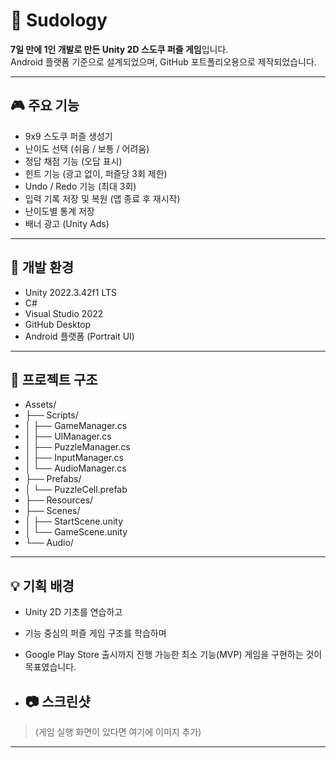 # 🧩 Sudology

**7일 만에 1인 개발로 만든 Unity 2D 스도쿠 퍼즐 게임**입니다.  
Android 플랫폼 기준으로 설계되었으며, GitHub 포트폴리오용으로 제작되었습니다.

---

## 🎮 주요 기능

- 9x9 스도쿠 퍼즐 생성기
- 난이도 선택 (쉬움 / 보통 / 어려움)
- 정답 채점 기능 (오답 표시)
- 힌트 기능 (광고 없이, 퍼즐당 3회 제한)
- Undo / Redo 기능 (최대 3회)
- 입력 기록 저장 및 복원 (앱 종료 후 재시작)
- 난이도별 통계 저장
- 배너 광고 (Unity Ads)

---

## 🧱 개발 환경

- Unity 2022.3.42f1 LTS
- C#
- Visual Studio 2022
- GitHub Desktop
- Android 플랫폼 (Portrait UI)

---

## 📁 프로젝트 구조

- Assets/
- ├── Scripts/
- │ ├── GameManager.cs
- │ ├── UIManager.cs
- │ ├── PuzzleManager.cs
- │ ├── InputManager.cs
- │ └── AudioManager.cs
- ├── Prefabs/
- │ └── PuzzleCell.prefab
- ├── Resources/
- ├── Scenes/
- │ ├── StartScene.unity
- │ └── GameScene.unity
- └── Audio/

---

## 💡 기획 배경

- Unity 2D 기초를 연습하고
- 기능 중심의 퍼즐 게임 구조를 학습하며
- Google Play Store 출시까지 진행 가능한 최소 기능(MVP) 게임을 구현하는 것이 목표였습니다.

- ## 📷 스크린샷

> (게임 실행 화면이 있다면 여기에 이미지 추가)

---
